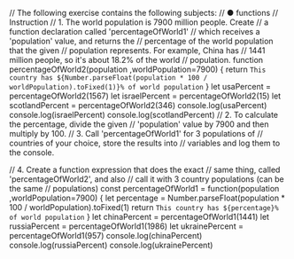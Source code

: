 // The following exercise contains the following subjects:
// ● functions
// Instruction
// 1. The world population is 7900 million people. Create
// a function declaration called 'percentageOfWorld1'
// which receives a 'population' value, and returns the
// percentage of the world population that the given
// population represents. For example, China has
// 1441 million people, so it's about 18.2% of the world
// population.
function percentageOfWorld2(population ,worldPopulation=7900) {
    return `This country has ${Number.parseFloat(population * 100 / worldPopulation).toFixed(1)}% of world population`
}
let usaPercent = percentageOfWorld2(1567)
let israelPercent = percentageOfWorld2(15)
let scotlandPercent = percentageOfWorld2(346)
console.log(usaPercent)
console.log(israelPercent)
console.log(scotlandPercent)
// 2. To calculate the percentage, divide the given
// 'population' value by 7900 and then multiply by 100.
// 3. Call 'percentageOfWorld1' for 3 populations of
// countries of your choice, store the results into
// variables and log them to the console.

// 4. Create a function expression that does the exact
// same thing, called 'percentageOfWorld2', and also
// call it with 3 country populations (can be the same
// populations)
const percentageOfWorld1 = function(population ,worldPopulation=7900) {
    let percentage = Number.parseFloat(population * 100 / worldPopulation).toFixed(1)
    return `This country has ${percentage}% of world population`
}
let chinaPercent = percentageOfWorld1(1441)
let russiaPercent = percentageOfWorld1(1986)
let ukrainePercent = percentageOfWorld1(957)
console.log(chinaPercent)
console.log(russiaPercent)
console.log(ukrainePercent)